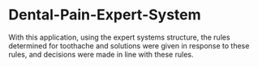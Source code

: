 # Dental-Pain-Expert-System
 With this application, using the expert systems structure, the rules determined for toothache and solutions were given in response to these rules, and decisions were made in line with these rules.
